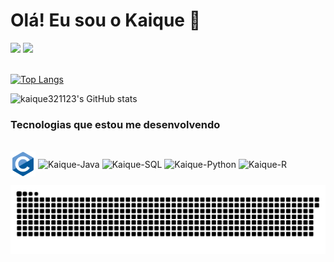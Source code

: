 # Olá! Eu sou o Kaique 👋

<div> 
  <a href="https://www.linkedin.com/in/kaique-santos-a545801b9/" target="_blank"><img src="https://img.shields.io/badge/-LinkedIn-%230077B5?style=for-the-badge&logo=linkedin&logoColor=white" target="_blank"></a> 
   <a href=mailto:kaique10defevereiro@gmail.com.com><img src="https://img.shields.io/badge/-Gmail-%23333?style=for-the-badge&logo=gmail&logoColor=white" target="_blank"></a>
</div>
<br>

[![Top Langs](https://github-readme-stats.vercel.app/api/top-langs/?username=kaique321123&layout=donut&theme=radical)](https://github.com/anuraghazra/github-readme-stats)

![kaique321123's GitHub stats](https://github-readme-stats.vercel.app/api?username=kaique321123&show_icons=true&theme=radical) 


### Tecnologias que estou me desenvolvendo
<div style="display: inline_block"><br>
  <img align="center" alt="Kaique-C" height="40" width="40" src="https://raw.githubusercontent.com/devicons/devicon/master/icons/c/c-original.svg">
    <img  align="center" alt="Kaique-Java" height="40" width="40" src="https://raw.githubusercontent.com/jmnote/z-icons/master/svg/java.svg">
    <img  align="center" alt="Kaique-SQL" height="40" width="40" src="https://img.icons8.com/?size=100&id=v13GOfYIdvlQ&format=png&color=000000">
  <img  align="center" alt="Kaique-Python" height="40" width="40" src="https://img.icons8.com/color/144/000000/python--v1.png">
   <img  align="center" alt="Kaique-R" height="40" width="40" src="https://img.icons8.com/?size=100&id=p8Cs0Q1HzzH5&format=png&color=000000">
</div>

![Snake animation](https://github.com/kaique321123/kaique321123/blob/output/github-contribution-grid-snake.svg)
